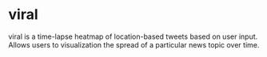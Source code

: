 viral
=====
viral is a time-lapse heatmap of location-based tweets based on user input.
Allows users to visualization the spread of a particular news topic over time.
